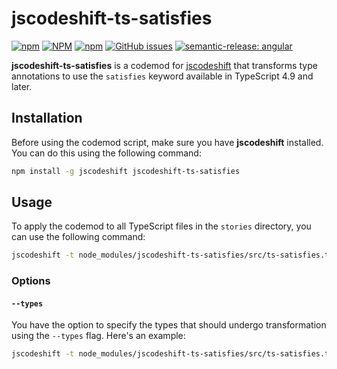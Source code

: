 # jscodeshift-ts-satisfies

[![npm](https://img.shields.io/npm/v/jscodeshift-ts-satisfies?style=flat-square)](https://www.npmjs.com/package/jscodeshift-ts-satisfies?activeTab=versions)
[![NPM](https://img.shields.io/npm/l/jscodeshift-ts-satisfies?style=flat-square)](https://raw.githubusercontent.com/manbearwiz/jscodeshift-ts-satisfies/master/LICENSE)
[![npm](https://img.shields.io/npm/dt/jscodeshift-ts-satisfies?style=flat-square)](https://www.npmjs.com/package/jscodeshift-ts-satisfies)
[![GitHub issues](https://img.shields.io/github/issues/manbearwiz/jscodeshift-ts-satisfies?style=flat-square)](https://github.com/manbearwiz/jscodeshift-ts-satisfies/issues)
[![semantic-release: angular](https://img.shields.io/badge/semantic--release-angular-e10079?logo=semantic-release&style=flat-square)](https://github.com/semantic-release/semantic-release)

**jscodeshift-ts-satisfies** is a codemod for [jscodeshift](https://github.com/facebook/jscodeshift) that transforms type annotations to use the `satisfies` keyword available in TypeScript 4.9 and later.

## Installation

Before using the codemod script, make sure you have **jscodeshift** installed. You can do this using the following command:

```sh
npm install -g jscodeshift jscodeshift-ts-satisfies
```

## Usage

To apply the codemod to all TypeScript files in the `stories` directory, you can use the following command:

```sh
jscodeshift -t node_modules/jscodeshift-ts-satisfies/src/ts-satisfies.ts stories/**/*.ts
```

### Options

#### `--types`

You have the option to specify the types that should undergo transformation using the `--types` flag. Here's an example:

```sh
jscodeshift -t node_modules/jscodeshift-ts-satisfies/src/ts-satisfies.ts stories/**/*.ts --types=Meta --types=StoryObj --types=Story
```
